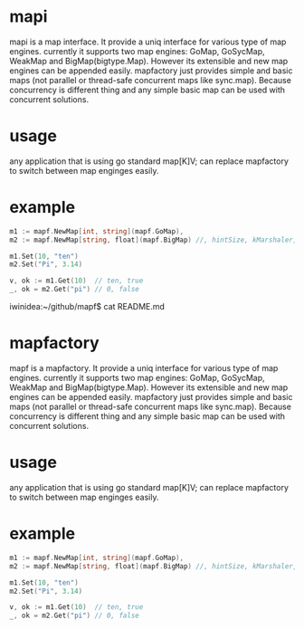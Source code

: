 # mapi
mapi is a map interface. It provide a uniq interface for various type of map engines. currently it supports two map engines: GoMap, GoSycMap, WeakMap and BigMap(bigtype.Map). However its extensible and new map engines can be appended easily. mapfactory just provides simple and basic maps (not parallel or thread-safe concurrent maps like sync.map). Because concurrency is different thing and any simple basic map can be used with concurrent solutions.

# usage
  any application that is using go standard map[K]V; can replace mapfactory to switch between map enginges easily.

# example
```go
m1 := mapf.NewMap[int, string](mapf.GoMap),
m2 := mapf.NewMap[string, float](mapf.BigMap) //, hintSize, kMarshaler, vMarshaler, checkCollision),

m1.Set(10, "ten")
m2.Set("Pi", 3.14)

v, ok := m1.Get(10)  // ten, true
_, ok = m2.Get("pi") // 0, false
```



iwinidea:~/github/mapf$ cat README.md
# mapfactory
mapf is a mapfactory. It provide a uniq interface for various type of map engines. currently it supports two map engines: GoMap, GoSycMap, WeakMap and BigMap(bigtype.Map). However its extensible and new map engines can be appended easily. mapfactory just provides simple and basic maps (not parallel or thread-safe concurrent maps like sync.map). Because concurrency is different thing and any simple basic map can be used with concurrent solutions.

# usage
  any application that is using go standard map[K]V; can replace mapfactory to switch between map enginges easily.

# example
```go
m1 := mapf.NewMap[int, string](mapf.GoMap),
m2 := mapf.NewMap[string, float](mapf.BigMap) //, hintSize, kMarshaler, vMarshaler, checkCollision),

m1.Set(10, "ten")
m2.Set("Pi", 3.14)

v, ok := m1.Get(10)  // ten, true
_, ok = m2.Get("pi") // 0, false
```
